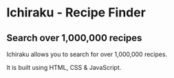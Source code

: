 # Ichiraku - Recipe Finder

## Search over 1,000,000 recipes

Ichiraku allows you to search for over 1,000,000 recipes.

It is built using HTML, CSS & JavaScript.
